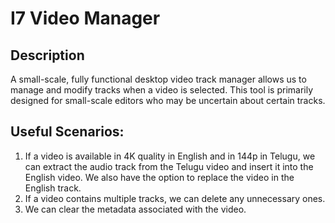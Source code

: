 # I7 Video Manager

## Description
A small-scale, fully functional desktop video track manager allows us to manage and modify tracks when a video is selected. This tool is primarily designed for small-scale editors who may be uncertain about certain tracks.

## Useful Scenarios:
1. If a video is available in 4K quality in English and in 144p in Telugu, we can extract the audio track from the Telugu video and insert it into the English video. We also have the option to replace the video in the English track.
2. If a video contains multiple tracks, we can delete any unnecessary ones.
3. We can clear the metadata associated with the video.
